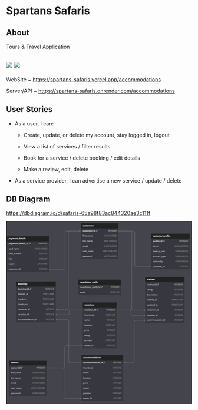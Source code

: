 # Spartans Safaris
## About
Tours & Travel Application

## <a href='https://spartans-safaris.vercel.app/accommodations'><img src='https://cdn-icons-png.flaticon.com/128/3308/3308395.png' width=50px style='pointer-events: none;'/></a> <a href='https://spartans-safaris.onrender.com/accommodations'><img src='https://cdn-icons-png.flaticon.com/128/2906/2906274.png' width=50px style='pointer-events: none;'/></a>
WebSite ~ https://spartans-safaris.vercel.app/accommodations

Server/API ~ https://spartans-safaris.onrender.com/accommodations


## User Stories
* As a user, I can:
    * Create, update, or delete my account, stay logged in, logout
    * View a list of services / filter results

    * Book for a service / delete booking / edit details

    * Make a review, edit, delete

* As a service provider, I can advertise a new service / update / delete



## DB Diagram
https://dbdiagram.io/d/safaris-65a98f83ac844320ae3c111f

![Alt text](Spartans_Safaris_DB_diagram.png)